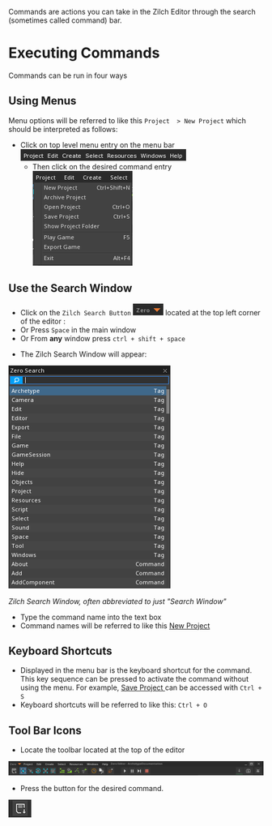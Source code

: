 Commands are actions you can take in the Zilch Editor through the search (sometimes called command) bar.

 # Executing Commands

Commands can be run in four ways

 ## Using Menus
Menu options will be referred to like this `Project  > New Project` which should be interpreted as follows:

- Click on top level menu entry on the menu bar
  ![menubar](https://raw.githubusercontent.com/ZilchEngine/ZilchFiles/master/doc_files/973.png)
  - Then click on the desired command entry
    ![image](https://raw.githubusercontent.com/ZilchEngine/ZilchFiles/master/doc_files/47139.png)


 ## Use the Search Window

 - Click on the `Zilch Search Button` ![image](https://raw.githubusercontent.com/ZilchEngine/ZilchFiles/master/doc_files/47137.png) located at the top left corner of the editor :
 - Or Press `Space` in the main window
 - Or From **any** window press `ctrl + shift + space`

* The Zilch Search Window will appear:


![image](https://raw.githubusercontent.com/ZilchEngine/ZilchFiles/master/doc_files/47141.png)


*Zilch Search Window, often abbreviated to just "Search Window"*

* Type the command name into the text box
* Command names will be referred to like this [ New Project ](https://github.com/ZilchEngine/ZilchDocs/blob/master/code_reference/command_reference.markdown#newproject)

 ## Keyboard Shortcuts


* Displayed in the menu bar is the keyboard shortcut for the command. This key sequence 
 can be pressed to activate the command without using the menu. For example, [ Save Project ](https://github.com/ZilchEngine/ZilchDocs/blob/master/code_reference/command_reference.markdown#saveproject) can be accessed with `Ctrl + S`
* Keyboard shortcuts will be referred to like this: `Ctrl + O`

 ## Tool Bar Icons


* Locate the toolbar located at the top of the editor


![image](https://raw.githubusercontent.com/ZilchEngine/ZilchFiles/master/doc_files/47145.png)

* Press the button for the desired command. 


![saveicon](https://raw.githubusercontent.com/ZilchEngine/ZilchFiles/master/doc_files/975.png)

 

 